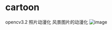 # cartoon
opencv3.2 照片动漫化
风景图片的动漫化
![image](https://github.com/hurtnotbad/cartoon/commit/a8390648035bb7fe943bafb738cb59018855a56f)
